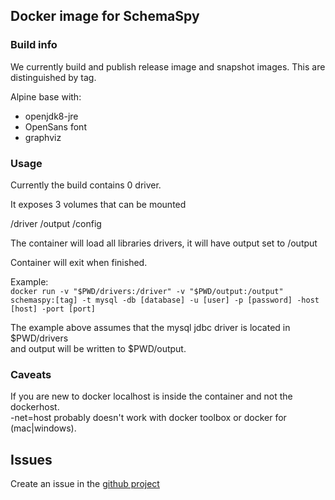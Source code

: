 ## Docker image for SchemaSpy

### Build info

We currently build and publish release image and snapshot images.
This are distinguished by tag.

Alpine base with:
* openjdk8-jre
* OpenSans font
* graphviz

### Usage
Currently the build contains 0 driver.

It exposes 3 volumes that can be mounted

/driver /output /config

The container will load all libraries drivers, it will have output set to /output

Container will exit when finished.

Example:  
`docker run -v "$PWD/drivers:/driver" -v "$PWD/output:/output" schemaspy:[tag] -t mysql -db [database] -u [user] -p [password] -host [host] -port [port]` 

The example above assumes that the mysql jdbc driver is located in $PWD/drivers  
and output will be written to $PWD/output.

### Caveats
If you are new to docker localhost is inside the container and not the dockerhost.  
-net=host probably doesn't work with docker toolbox or docker for (mac|windows).

## Issues
Create an issue in the [github project](https://github.com/schemaspy/schemaspy/issues)

